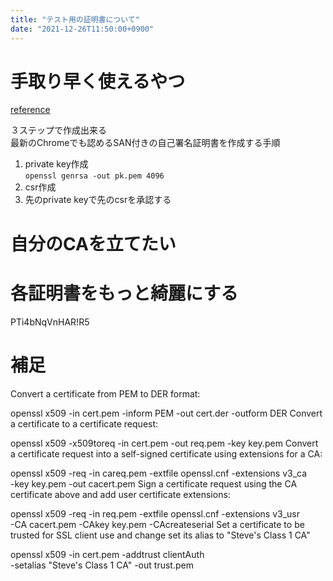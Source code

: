 ```yaml
---
title: "テスト用の証明書について"
date: "2021-12-26T11:50:00+0900"
---
```


# 手取り早く使えるやつ

[reference](https://kuttsun.blogspot.com/2020/04/openssl-san.html)

３ステップで作成出来る  
最新のChromeでも認めるSAN付きの自己署名証明書を作成する手順

1. private key作成  
    `openssl genrsa -out pk.pem 4096`
1. csr作成
1. 先のprivate keyで先のcsrを承認する

# 自分のCAを立てたい

# 各証明書をもっと綺麗にする
PTi4bNqVnHAR!R5


# 補足
Convert a certificate from PEM to DER format:

 openssl x509 -in cert.pem -inform PEM -out cert.der -outform DER
Convert a certificate to a certificate request:

 openssl x509 -x509toreq -in cert.pem -out req.pem -key key.pem
Convert a certificate request into a self-signed certificate using extensions for a CA:

 openssl x509 -req -in careq.pem -extfile openssl.cnf -extensions v3_ca \
        -key key.pem -out cacert.pem
Sign a certificate request using the CA certificate above and add user certificate extensions:

 openssl x509 -req -in req.pem -extfile openssl.cnf -extensions v3_usr \
        -CA cacert.pem -CAkey key.pem -CAcreateserial
Set a certificate to be trusted for SSL client use and change set its alias to "Steve's Class 1 CA"

 openssl x509 -in cert.pem -addtrust clientAuth \
        -setalias "Steve's Class 1 CA" -out trust.pem
